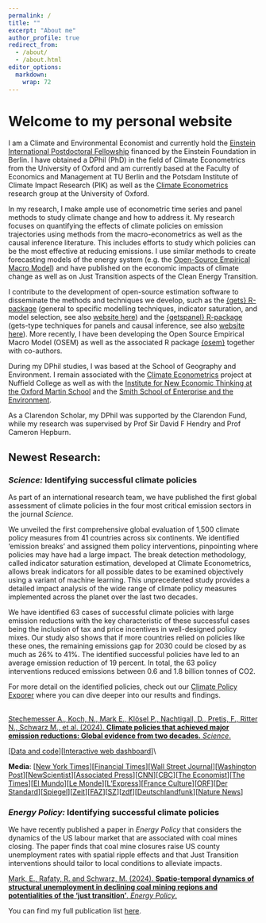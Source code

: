 ```yaml
---
permalink: /
title: ""
excerpt: "About me"
author_profile: true
redirect_from: 
  - /about/
  - /about.html
editor_options: 
  markdown: 
    wrap: 72
---
```


<!-- This is the front page of a website that is powered by the [academicpages template](https://github.com/academicpages/academicpages.github.io) and hosted on GitHub pages. [GitHub pages](https://pages.github.com) is a free service in which websites are built and hosted from code and data stored in a GitHub repository, automatically updating when a new commit is made to the respository. This template was forked from the [Minimal Mistakes Jekyll Theme](https://mmistakes.github.io/minimal-mistakes/) created by Michael Rose, and then extended to support the kinds of content that academics have: publications, talks, teaching, a portfolio, blog posts, and a dynamically-generated CV. You can fork [this repository](https://github.com/academicpages/academicpages.github.io) right now, modify the configuration and markdown files, add your own PDFs and other content, and have your own site for free, with no ads! An older version of this template powers my own personal website at [stuartgeiger.com](http://stuartgeiger.com), which uses [this Github repository](https://github.com/staeiou/staeiou.github.io). -->

# Welcome to my personal website

I am a Climate and Environmental Economist and currently hold the
[Einstein International Postdoctoral
Fellowship](https://www.einsteinfoundation.de/en/fellows-projects/einstein-fellows-professors/einstein-international-postdoctoral-fellows/)
financed by the Einstein Foundation in Berlin. I have obtained a DPhil
(PhD) in the field of Climate Econometrics from the University of Oxford
and am currently based at the Faculty of Economics and Management at TU
Berlin and the Potsdam Institute of Climate Impact Research (PIK) as
well as the [Climate Econometrics](https://www.climateeconometrics.org/)
research group at the University of Oxford.

In my research, I make ample use of econometric time series and panel
methods to study climate change and how to address it. My research
focuses on quantifying the effects of climate policies on emission
trajectories using methods from the macro-econometrics as well as the
causal inference literature. This includes efforts to study which
policies can be the most effective at reducing emissions. I use similar
methods to create forecasting models of the energy system (e.g. the
[Open-Source Empirical Macro Model](osem)) and have published on the
economic impacts of climate change as well as on Just Transition aspects
of the Clean Energy Transition.

I contribute to the development of open-source estimation software to
disseminate the methods and techniques we develop, such as the [{gets}
R-package](https://cran.r-project.org/web/packages/gets/index.html)
(general to specific modelling techniques, indicator saturation, and
model selection, see also [website here](gets)) and the [{getspanel}
R-package](getspanel) (gets-type techniques for panels and causal
inference, see also [website here](getspanel)). More recently, I have
been developing the Open Source Empirical Macro Model (OSEM) as well as
the associated R package [{osem}](osem) together with co-authors.

During my DPhil studies, I was based at the School of Geography and
Environment. I remain associated with the [Climate
Econometrics](https://www.climateeconometrics.org/) project at Nuffield
College as well as with the [Institute for New Economic Thinking at the
Oxford Martin School](https://www.inet.ox.ac.uk/) and the [Smith School
of Enterprise and the Environment](https://www.smithschool.ox.ac.uk/).

As a Clarendon Scholar, my DPhil was supported by the Clarendon Fund,
while my research was supervised by Prof Sir David F Hendry and Prof
Cameron Hepburn.

## Newest Research: 

### ***Science:*** Identifying successful climate policies

As part of an international research team, we have published the first
global assessment of climate policies in the four most critical emission
sectors in the journal *Science*.

We unveiled the first comprehensive global evaluation of 1,500 climate
policy measures from 41 countries across six continents. We identified
‘emission breaks’ and assigned them policy interventions, pinpointing
where policies may have had a large impact. The break detection
methodology, called indicator saturation estimation, developed at
Climate Econometrics, allows break indicators for all possible dates to
be examined objectively using a variant of machine learning. This
unprecedented study provides a detailed impact analysis of the wide
range of climate policy measures implemented across the planet over the
last two decades.

We have identified 63 cases of successful climate policies with large
emission reductions with the key characteristic of these successful
cases being the inclusion of tax and price incentives in well-designed
policy mixes. Our study also shows that if more countries relied on
policies like these ones, the remaining emissions gap for 2030 could be
closed by as much as 26% to 41%. The identified successful policies have
led to an average emission reduction of 19 percent. In total, the 63
policy interventions reduced emissions between 0.6 and 1.8 billion
tonnes of CO2.

For more detail on the identified policies, check out our [Climate
Policy Exporer](http://climate-policy-explorer.pik-potsdam.de/) where
you can dive deeper into our results and findings.

\
[Stechemesser A., Koch, N., Mark E., Klösel P., Nachtigall, D., Pretis,
F., Ritter N., Schwarz M., et al. (2024). **Climate policies that
achieved major emission reductions: Global evidence from two decades.**
*Science*.](https://www.science.org/doi/10.1126/science.adl6547)

[[Data and code](https://zenodo.org/records/12773811)][[Interactive web
dashboard](http://climate-policy-explorer.pik-potsdam.de/)]\

**Media**: [[New York
Times](https://www.nytimes.com/2024/08/22/climate/climate-policies.html)][[Financial
Times](https://www.ft.com/content/8095afce-13eb-4b94-8ea7-1fd1a90bd99b)][[Wall
Street
Journal](https://www.wsj.com/science/environment/climate-change-policies-emissions-ai-research-a02b3f59)][[Washington
Post](https://www.washingtonpost.com/politics/2024/08/22/climate-change-price-hike-policies-emissions/c6e64876-60b0-11ef-ae22-cef4d8785d67_story.html)][[NewScientist](https://www.newscientist.com/article/2445014-most-climate-policies-do-little-to-prevent-climate-change/)][[Associated
Press](https://apnews.com/article/climate-change-price-hike-policies-emissions-1d211ff66f7ab768a69466b9af281c79)][[CNN](https://amp.cnn.com/cnn/2024/08/22/climate/climate-policies-review-coal-cars)][[CBC](https://www.cbc.ca/news/science/effective-climate-policies-1.7301998)][[The
Economist](https://www.economist.com/science-and-technology/2024/10/02/why-its-so-hard-to-tell-which-climate-policies-actually-work)][[The
Times](https://www.thetimes.com/business-money/economics/article/harris-and-trump-are-too-busy-scrapping-old-promises-to-mention-what-matters-5whl8ql5d)][[El
Mundo](https://www.elmundo.es/ciencia-y-salud/medio-ambiente/2024/08/22/66c75f4a21efa0c2478b456f.html)][[Le
Monde](https://www.lemonde.fr/planete/article/2024/09/08/climat-seule-la-combinaison-de-plusieurs-mesures-est-efficace-pour-faire-baisser-les-emissions-de-gaz-a-effet-de-serre_6307004_3244.html)][[L’Express](https://www.lexpress.fr/environnement/pour-reduire-les-emissions-de-co2-vaut-il-mieux-agiter-la-carotte-ou-le-baton-QLJGPZJP2VBKBK7E5X3OCZ4NTI/)][[France
Culture](https://www.radiofrance.fr/franceculture/podcasts/avec-sciences/climat-une-infime-partie-des-politiques-ont-un-reel-impact-4190342)][[ORF](https://science.orf.at/stories/3226410/)][[Der
Standard](https://www.derstandard.at/story/3000000233384/von-1500-massnahmen-fuer-weniger-emissionen-waren-nur-63-sehr-erfolgreich)][[Spiegel](https://www.spiegel.de/wissenschaft/klimaneutralitaet-bis-2050-studie-zeigt-welche-massnahmen-besonders-wirksam-sind-a-6d162367-f1ff-427a-b4a0-34d7827dea4c)][[Zeit](https://www.zeit.de/wissen/umwelt/2024-08/klimaschtzpolitik-co2-ausstoss-massnahmen-nachhaltigkeit-mobilitaet)][[FAZ](https://www.faz.net/aktuell/wirtschaft/klima-nachhaltigkeit/klimapolitik-verbote-allein-bewirken-wenig-19938361.html)][[SZ](https://www.sueddeutsche.de/wissen/politik-klimaschutz-massnahmen-auswertung-lux.NDXE6KZQpvGs37KU23gUyx?reduced=true)][[zdf](https://www.zdf.de/nachrichten/politik/deutschland/klimawandel-massnahmen-klimapolitik-100.html)][[Deutschlandfunk](https://www.deutschlandfunk.de/gute-klimapolitik-welche-massnahmen-die-emissionen-wirklich-senken-dlf-7cea458e-100.html)][[Nature
News](https://www.nature.com/articles/d41586-024-02717-7)]

### ***Energy Policy:*** Identifying successful climate policies

We have recently published a paper in *Energy Policy* that considers the
dynamics of the US labour market that are associated with coal mines
closing. The paper finds that coal mine closures raise US county
unemployment rates with spatial ripple effects and that Just Transition
interventions should tailor to local conditions to alleviate impacts.

[Mark, E., Rafaty, R. and Schwarz, M. (2024). **Spatio-temporal dynamics
of structural unemployment in declining coal mining regions and
potentialities of the ‘just transition’**. *Energy
Policy*.](https://www.sciencedirect.com/science/article/pii/S0301421524003586)

You can find my full publication list
[here](https://moritzpschwarz.github.io/publications/).


<!-- My research, under the supervision of Prof Cameron Hepburn and Prof Sir David Hendry, focuses on the macro-econometric estimation of climate impacts. Further research interests include spatial econometrics and remote-sensing.
I holds a degree from the London School of Economics and Political Science and an MSc from Oxford’s Environmental Change Institute. Before continuing his studies at Oxford, he worked for the Austrian government and coordinated the activities in international environmental negotiations associated with Austria’s Presidency of the Council of the EU in 2018 (with a focus on climate, biodiversity, whaling and governance negotiations).
Like many other Jekyll-based GitHub Pages templates, academicpages makes you separate the website's content from its form. The content & metadata of your website are in structured markdown files, while various other files constitute the theme, specifying how to transform that content & metadata into HTML pages. You keep these various markdown (.md), YAML (.yml), HTML, and CSS files in a public GitHub repository. Each time you commit and push an update to the repository, the [GitHub pages](https://pages.github.com/) service creates static HTML pages based on these files, which are hosted on GitHub's servers free of charge.
Many of the features of dynamic content management systems (like Wordpress) can be achieved in this fashion, using a fraction of the computational resources and with far less vulnerability to hacking and DDoSing. You can also modify the theme to your heart's content without touching the content of your site. If you get to a point where you've broken something in Jekyll/HTML/CSS beyond repair, your markdown files describing your talks, publications, etc. are safe. You can rollback the changes or even delete the repository and start over -- just be sure to save the markdown files! Finally, you can also write scripts that process the structured data on the site, such as [this one](https://github.com/academicpages/academicpages.github.io/blob/master/talkmap.ipynb) that analyzes metadata in pages about talks to display [a map of every location you've given a talk](https://academicpages.github.io/talkmap.html).
Getting started
======
1. Register a GitHub account if you don't have one and confirm your e-mail (required!)
1. Fork [this repository](https://github.com/academicpages/academicpages.github.io) by clicking the "fork" button in the top right. 
1. Go to the repository's settings (rightmost item in the tabs that start with "Code", should be below "Unwatch"). Rename the repository "[your GitHub username].github.io", which will also be your website's URL.
1. Set site-wide configuration and create content & metadata (see below -- also see [this set of diffs](http://archive.is/3TPas) showing what files were changed to set up [an example site](https://getorg-testacct.github.io) for a user with the username "getorg-testacct")
1. Upload any files (like PDFs, .zip files, etc.) to the files/ directory. They will appear at https://[your GitHub username].github.io/files/example.pdf.  
1. Check status by going to the repository settings, in the "GitHub pages" section
Site-wide configuration
------
The main configuration file for the site is in the base directory in [_config.yml](https://github.com/academicpages/academicpages.github.io/blob/master/_config.yml), which defines the content in the sidebars and other site-wide features. You will need to replace the default variables with ones about yourself and your site's github repository. The configuration file for the top menu is in [_data/navigation.yml](https://github.com/academicpages/academicpages.github.io/blob/master/_data/navigation.yml). For example, if you don't have a portfolio or blog posts, you can remove those items from that navigation.yml file to remove them from the header. 
Create content & metadata
------
For site content, there is one markdown file for each type of content, which are stored in directories like _publications, _talks, _posts, _teaching, or _pages. For example, each talk is a markdown file in the [_talks directory](https://github.com/academicpages/academicpages.github.io/tree/master/_talks). At the top of each markdown file is structured data in YAML about the talk, which the theme will parse to do lots of cool stuff. The same structured data about a talk is used to generate the list of talks on the [Talks page](https://academicpages.github.io/talks), each [individual page](https://academicpages.github.io/talks/2012-03-01-talk-1) for specific talks, the talks section for the [CV page](https://academicpages.github.io/cv), and the [map of places you've given a talk](https://academicpages.github.io/talkmap.html) (if you run this [python file](https://github.com/academicpages/academicpages.github.io/blob/master/talkmap.py) or [Jupyter notebook](https://github.com/academicpages/academicpages.github.io/blob/master/talkmap.ipynb), which creates the HTML for the map based on the contents of the _talks directory).

**Markdown generator**

I have also created [a set of Jupyter notebooks](https://github.com/academicpages/academicpages.github.io/tree/master/markdown_generator
) that converts a CSV containing structured data about talks or presentations into individual markdown files that will be properly formatted for the academicpages template. The sample CSVs in that directory are the ones I used to create my own personal website at stuartgeiger.com. My usual workflow is that I keep a spreadsheet of my publications and talks, then run the code in these notebooks to generate the markdown files, then commit and push them to the GitHub repository.
How to edit your site's GitHub repository
------
Many people use a git client to create files on their local computer and then push them to GitHub's servers. If you are not familiar with git, you can directly edit these configuration and markdown files directly in the github.com interface. Navigate to a file (like [this one](https://github.com/academicpages/academicpages.github.io/blob/master/_talks/2012-03-01-talk-1.md) and click the pencil icon in the top right of the content preview (to the right of the "Raw | Blame | History" buttons). You can delete a file by clicking the trashcan icon to the right of the pencil icon. You can also create new files or upload files by navigating to a directory and clicking the "Create new file" or "Upload files" buttons. 
Example: editing a markdown file for a talk
![Editing a markdown file for a talk](/images/editing-talk.png)
For more info
------
More info about configuring academicpages can be found in [the guide](https://academicpages.github.io/markdown/). The [guides for the Minimal Mistakes theme](https://mmistakes.github.io/minimal-mistakes/docs/configuration/) (which this theme was forked from) might also be helpful.
-->
